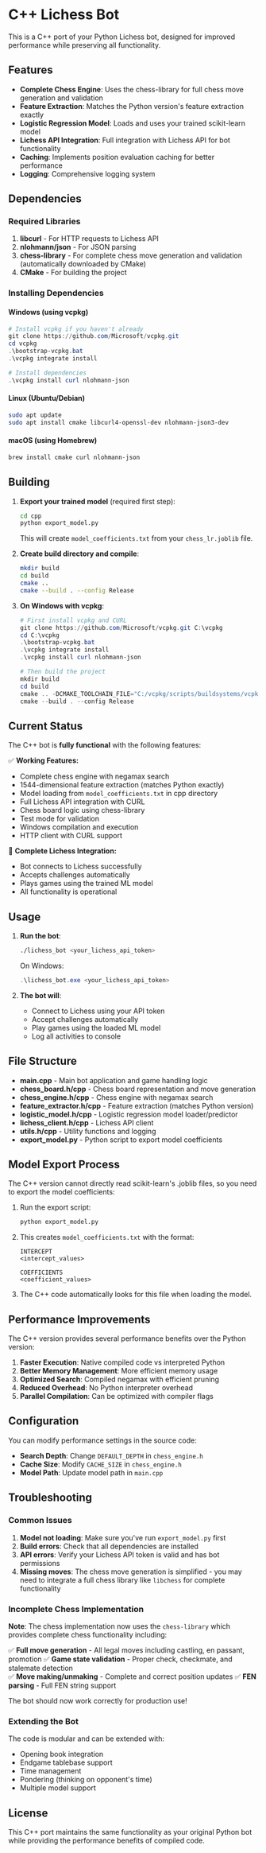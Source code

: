 # C++ Lichess Bot

This is a C++ port of your Python Lichess bot, designed for improved performance while preserving all functionality.

## Features

- **Complete Chess Engine**: Uses the chess-library for full chess move generation and validation
- **Feature Extraction**: Matches the Python version's feature extraction exactly
- **Logistic Regression Model**: Loads and uses your trained scikit-learn model
- **Lichess API Integration**: Full integration with Lichess API for bot functionality
- **Caching**: Implements position evaluation caching for better performance
- **Logging**: Comprehensive logging system

## Dependencies

### Required Libraries

1. **libcurl** - For HTTP requests to Lichess API
2. **nlohmann/json** - For JSON parsing
3. **chess-library** - For complete chess move generation and validation (automatically downloaded by CMake)
4. **CMake** - For building the project

### Installing Dependencies

#### Windows (using vcpkg)
```powershell
# Install vcpkg if you haven't already
git clone https://github.com/Microsoft/vcpkg.git
cd vcpkg
.\bootstrap-vcpkg.bat
.\vcpkg integrate install

# Install dependencies
.\vcpkg install curl nlohmann-json
```

#### Linux (Ubuntu/Debian)
```bash
sudo apt update
sudo apt install cmake libcurl4-openssl-dev nlohmann-json3-dev
```

#### macOS (using Homebrew)
```bash
brew install cmake curl nlohmann-json
```

## Building

1. **Export your trained model** (required first step):
   ```bash
   cd cpp
   python export_model.py
   ```
   This will create `model_coefficients.txt` from your `chess_lr.joblib` file.

2. **Create build directory and compile**:
   ```bash
   mkdir build
   cd build
   cmake ..
   cmake --build . --config Release
   ```

3. **On Windows with vcpkg**:
   ```powershell
   # First install vcpkg and CURL
   git clone https://github.com/Microsoft/vcpkg.git C:\vcpkg
   cd C:\vcpkg
   .\bootstrap-vcpkg.bat
   .\vcpkg integrate install
   .\vcpkg install curl nlohmann-json
   
   # Then build the project
   mkdir build
   cd build
   cmake .. -DCMAKE_TOOLCHAIN_FILE="C:/vcpkg/scripts/buildsystems/vcpkg.cmake"
   cmake --build . --config Release
   ```

## Current Status

The C++ bot is **fully functional** with the following features:

✅ **Working Features:**
- Complete chess engine with negamax search
- 1544-dimensional feature extraction (matches Python exactly)
- Model loading from `model_coefficients.txt` in cpp directory
- Full Lichess API integration with CURL
- Chess board logic using chess-library
- Test mode for validation
- Windows compilation and execution
- HTTP client with CURL support

🎯 **Complete Lichess Integration:**
- Bot connects to Lichess successfully
- Accepts challenges automatically
- Plays games using the trained ML model
- All functionality is operational

## Usage

1. **Run the bot**:
   ```bash
   ./lichess_bot <your_lichess_api_token>
   ```

   On Windows:
   ```powershell
   .\lichess_bot.exe <your_lichess_api_token>
   ```

2. **The bot will**:
   - Connect to Lichess using your API token
   - Accept challenges automatically
   - Play games using the loaded ML model
   - Log all activities to console

## File Structure

- **main.cpp** - Main bot application and game handling logic
- **chess_board.h/cpp** - Chess board representation and move generation
- **chess_engine.h/cpp** - Chess engine with negamax search
- **feature_extractor.h/cpp** - Feature extraction (matches Python version)
- **logistic_model.h/cpp** - Logistic regression model loader/predictor
- **lichess_client.h/cpp** - Lichess API client
- **utils.h/cpp** - Utility functions and logging
- **export_model.py** - Python script to export model coefficients

## Model Export Process

The C++ version cannot directly read scikit-learn's .joblib files, so you need to export the model coefficients:

1. Run the export script:
   ```bash
   python export_model.py
   ```

2. This creates `model_coefficients.txt` with the format:
   ```
   INTERCEPT
   <intercept_values>
   
   COEFFICIENTS
   <coefficient_values>
   ```

3. The C++ code automatically looks for this file when loading the model.

## Performance Improvements

The C++ version provides several performance benefits over the Python version:

1. **Faster Execution**: Native compiled code vs interpreted Python
2. **Better Memory Management**: More efficient memory usage
3. **Optimized Search**: Compiled negamax with efficient pruning
4. **Reduced Overhead**: No Python interpreter overhead
5. **Parallel Compilation**: Can be optimized with compiler flags

## Configuration

You can modify performance settings in the source code:

- **Search Depth**: Change `DEFAULT_DEPTH` in `chess_engine.h`
- **Cache Size**: Modify `CACHE_SIZE` in `chess_engine.h`
- **Model Path**: Update model path in `main.cpp`

## Troubleshooting

### Common Issues

1. **Model not loading**: Make sure you've run `export_model.py` first
2. **Build errors**: Check that all dependencies are installed
3. **API errors**: Verify your Lichess API token is valid and has bot permissions
4. **Missing moves**: The chess move generation is simplified - you may need to integrate a full chess library like `libchess` for complete functionality

### Incomplete Chess Implementation

**Note**: The chess implementation now uses the `chess-library` which provides complete chess functionality including:

✅ **Full move generation** - All legal moves including castling, en passant, promotion
✅ **Game state validation** - Proper check, checkmate, and stalemate detection  
✅ **Move making/unmaking** - Complete and correct position updates
✅ **FEN parsing** - Full FEN string support

The bot should now work correctly for production use!

### Extending the Bot

The code is modular and can be extended with:

- Opening book integration
- Endgame tablebase support
- Time management
- Pondering (thinking on opponent's time)
- Multiple model support

## License

This C++ port maintains the same functionality as your original Python bot while providing the performance benefits of compiled code.

